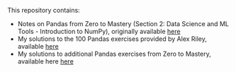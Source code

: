 This repository contains:
- Notes on Pandas from Zero to Mastery (Section 2: Data Science and ML Tools - Introduction to NumPy), originally available [here](https://github.com/mrdbourke/zero-to-mastery-ml/blob/master/section-2-data-science-and-ml-tools/introduction-to-pandas.ipynb)
- My solutions to the 100 Pandas exercises provided by Alex Riley, available [here](https://github.com/ajcr/100-pandas-puzzles/blob/master/100-pandas-puzzles.ipynb)
- My solutions to additional Pandas exercises from Zero to Mastery, available here [here](https://github.com/mrdbourke/zero-to-mastery-ml/blob/master/section-2-data-science-and-ml-tools/pandas-exercises.ipynb)
